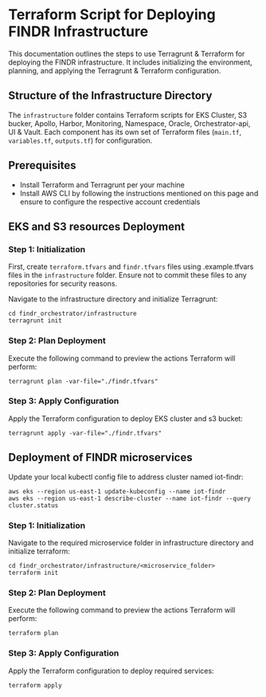
# Terraform Script for Deploying FINDR Infrastructure

This documentation outlines the steps to use Terragrunt & Terraform for deploying the FINDR infrastructure. It includes initializing the environment, planning, and applying the Terragrunt & Terraform configuration.

## Structure of the Infrastructure Directory

The `infrastructure` folder contains Terraform scripts for EKS Cluster, S3 bucker, Apollo, Harbor, Monitoring, Namespace, Oracle, Orchestrator-api, UI & Vault. 
Each component has its own set of Terraform files (`main.tf`, `variables.tf`, `outputs.tf`) for configuration.

## Prerequisites

- Install Terraform and Terragrunt per your machine
- Install AWS CLI by following the instructions mentioned on this page and ensure to configure the respective account credentials

## EKS and S3 resources Deployment

### Step 1: Initialization

First, create `terraform.tfvars` and `findr.tfvars` files using .example.tfvars files in the `infrastructure` folder. Ensure not to commit these files to any repositories for security reasons.

Navigate to the infrastructure directory and initialize Terragrunt:

```shell
cd findr_orchestrator/infrastructure
terragrunt init
```

### Step 2: Plan Deployment
Execute the following command to preview the actions Terraform will perform:

```shell
terragrunt plan -var-file="./findr.tfvars"
```

### Step 3: Apply Configuration
Apply the Terraform configuration to deploy EKS cluster and s3 bucket:

```shell
terragrunt apply -var-file="./findr.tfvars"
```


## Deployment of FINDR microservices

Update your local kubectl config file to address cluster named iot-findr:

```shell
aws eks --region us-east-1 update-kubeconfig --name iot-findr
aws eks --region us-east-1 describe-cluster --name iot-findr --query cluster.status
```

### Step 1: Initialization

Navigate to the required microservice folder in infrastructure directory and initialize terraform:

```shell
cd findr_orchestrator/infrastructure/<microservice_folder>
terraform init
```

### Step 2: Plan Deployment
Execute the following command to preview the actions Terraform will perform:

```shell
terraform plan
```

### Step 3: Apply Configuration
Apply the Terraform configuration to deploy required services:

```shell
terraform apply
```
